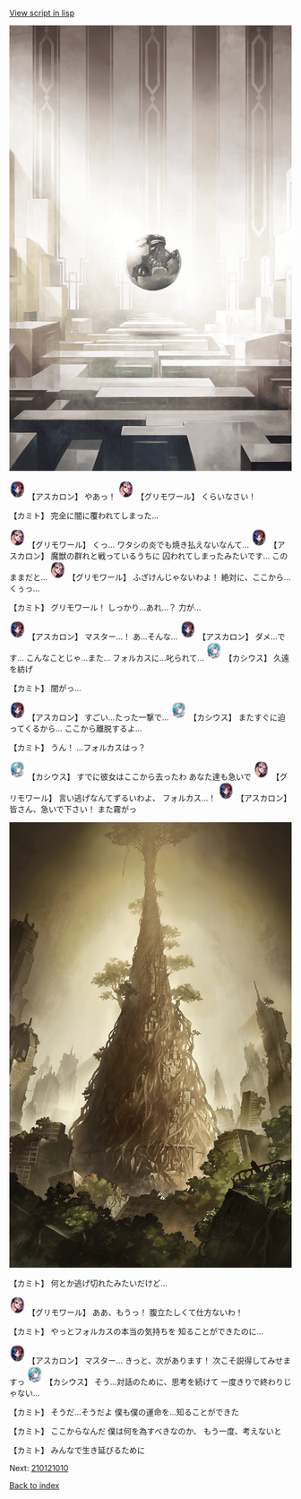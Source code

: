 [View script in lisp](../scripts/210112133.txt)

![abyss_room.png](../images/backgrounds/abyss_room.png)

<img src="../images/units/5102311.png" alt="5102311.png" height="34"/>
【アスカロン】
やあっ！

<img src="../images/units/5501711.png" alt="5501711.png" height="34"/>
【グリモワール】
くらいなさい！

【カミト】
完全に闇に覆われてしまった…

<img src="../images/units/5501711.png" alt="5501711.png" height="34"/>
【グリモワール】
くっ…
ワタシの炎でも焼き払えないなんて…

<img src="../images/units/5102311.png" alt="5102311.png" height="34"/>
【アスカロン】
魔獣の群れと戦っているうちに
囚われてしまったみたいです…
このままだと…

<img src="../images/units/5501711.png" alt="5501711.png" height="34"/>
【グリモワール】
ふざけんじゃないわよ！
絶対に、ここから…くぅっ…

【カミト】
グリモワール！
しっかり…あれ…？
力が…

<img src="../images/units/5102311.png" alt="5102311.png" height="34"/>
【アスカロン】
マスター…！
あ…そんな…

<img src="../images/units/5102311.png" alt="5102311.png" height="34"/>
【アスカロン】
ダメ…です…
こんなことじゃ…また…
フォルカスに…叱られて…

<img src="../images/units/5303111.png" alt="5303111.png" height="34"/>
【カシウス】
久遠を紡げ

【カミト】
闇がっ…

<img src="../images/units/5102311.png" alt="5102311.png" height="34"/>
【アスカロン】
すごい…たった一撃で…

<img src="../images/units/5303111.png" alt="5303111.png" height="34"/>
【カシウス】
またすぐに迫ってくるから…
ここから離脱するよ…

【カミト】
うん！
…フォルカスはっ？

<img src="../images/units/5303111.png" alt="5303111.png" height="34"/>
【カシウス】
すでに彼女はここから去ったわ
あなた達も急いで

<img src="../images/units/5501711.png" alt="5501711.png" height="34"/>
【グリモワール】
言い逃げなんてずるいわよ、
フォルカス…！

<img src="../images/units/5102311.png" alt="5102311.png" height="34"/>
【アスカロン】
皆さん、急いで下さい！
また霧がっ

![in_underground_world.png](../images/backgrounds/in_underground_world.png)

【カミト】
何とか逃げ切れたみたいだけど…

<img src="../images/units/5501711.png" alt="5501711.png" height="34"/>
【グリモワール】
ああ、もうっ！
腹立たしくて仕方ないわ！

【カミト】
やっとフォルカスの本当の気持ちを
知ることができたのに…

<img src="../images/units/5102311.png" alt="5102311.png" height="34"/>
【アスカロン】
マスター…
きっと、次があります！
次こそ説得してみせますっ

<img src="../images/units/5303111.png" alt="5303111.png" height="34"/>
【カシウス】
そう…対話のために、思考を続けて
一度きりで終わりじゃない…

【カミト】
そうだ…そうだよ
僕も僕の運命を…知ることができた

【カミト】
ここからなんだ
僕は何を為すべきなのか、
もう一度、考えないと

【カミト】
みんなで生き延びるために

Next: [210121010](210121010.md)

[Back to index](index.md)
